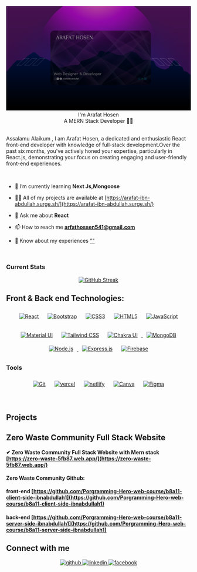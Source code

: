 <a href="https://web.facebook.com/ArafatIbnAbdullah.A/">
<img src="./Images/Arafat Hosen Github Banner.png" />
</a>
 <div align="center">I'm Arafat Hosen </div>

<div align="center"> A MERN Stack Developer 👨‍💻</div>

<br/>

Assalamu Alaikum , I am Arafat Hosen, a dedicated and enthusiastic React front-end developer with knowledge of full-stack development.Over the past six months, you've actively honed your expertise, particularly in React.js, demonstrating your focus on creating engaging and user-friendly front-end experiences.

<br/>

- 🌱 I’m currently learning **Next Js,Mongoose**

- 👨‍💻 All of my projects are available at [https://arafat-ibn-abdullah.surge.sh/](https://arafat-ibn-abdullah.surge.sh/)

- 💬 Ask me about **React**

- 📫 How to reach me **arfathossen541@gmail.com**

- 📄 Know about my experiences [""]("")

<br/>

### Current Stats

<p align="center">
  <a href="https://github-readme-streak-stats.herokuapp.com?user=ibnabdullah1&theme=modern-lilac2">
    <img src="https://github-readme-streak-stats.herokuapp.com?user=ibnabdullah1&theme=modern-lilac2" alt="GitHub Streak" />
  </a>
</p>

## Front & Back end Technologies:

<p align="center">  
<a href="https://reactjs.org/" target="_blank"><img style="margin: 10px" src="https://profilinator.rishav.dev/skills-assets/react-original-wordmark.svg" alt="React" height="50" /></a>  
<a href="https://getbootstrap.com/docs/3.4/javascript/" target="_blank"><img style="margin: 10px" src="https://profilinator.rishav.dev/skills-assets/bootstrap-plain.svg" alt="Bootstrap" height="50" /></a>  
<a href="https://www.w3schools.com/css/" target="_blank"><img style="margin: 10px" src="https://profilinator.rishav.dev/skills-assets/css3-original-wordmark.svg" alt="CSS3" height="50" /></a>  
<a href="https://en.wikipedia.org/wiki/HTML5" target="_blank"><img style="margin: 10px" src="https://profilinator.rishav.dev/skills-assets/html5-original-wordmark.svg" alt="HTML5" height="50" /></a>  
<a href="https://www.javascript.com/" target="_blank"><img style="margin: 10px" src="https://profilinator.rishav.dev/skills-assets/javascript-original.svg" alt="JavaScript" height="50" /></a>  
 </p>
 
 <p align="center">  
<a href="https://mui.com/" target="_blank"><img style="margin: 10px" src="https://profilinator.rishav.dev/skills-assets/mui.png" alt="Material UI" height="50" /></a>  
<a href="https://www.tailwindcss.com/" target="_blank"><img style="margin: 10px" src="https://profilinator.rishav.dev/skills-assets/tailwindcss.svg" alt="Tailwind CSS" height="50" /></a>  
<a href="https://chakra-ui.com/" target="_blank"><img style="margin: 10px" src="https://profilinator.rishav.dev/skills-assets/chakraui.png" alt="Chakra UI" height="50" />
</a>
<a href="https://www.mongodb.com/" target="_blank"><img style="margin: 10px" src="https://profilinator.rishav.dev/skills-assets/mongodb-original-wordmark.svg" alt="MongoDB" height="50" /></a>  
<a href="https://nodejs.org/" target="_blank"><img style="margin: 10px" src="https://profilinator.rishav.dev/skills-assets/nodejs-original-wordmark.svg" alt="Node.js" height="50" />
</a> 
<a href="https://expressjs.com/" target="_blank"><img style="margin: 10px" src="https://profilinator.rishav.dev/skills-assets/express-original-wordmark.svg" alt="Express.js" height="50" /></a>  
<a href="https://firebase.google.com/" target="_blank"><img style="margin: 10px" src="https://profilinator.rishav.dev/skills-assets/firebase.png" alt="Firebase" height="50" /></a>

</p>

### Tools

<p align="center">  
<a href="https://github.com/" target="_blank"><img style="margin: 10px" src="https://profilinator.rishav.dev/skills-assets/git-scm-icon.svg" alt="Git" height="50" /></a>
<a href="https://vercel.com/" target="_blank"><img style="margin: 10px" src="https://cdn.worldvectorlogo.com/logos/vercel.svg" alt="vercel" height="50" /></a>
<a href="https://netlify.app/" target="_blank"><img style="margin: 10px" src="https://cdn.icon-icons.com/icons2/2699/PNG/512/netlify_logo_icon_169924.png" alt="netlify" height="50" /></a>
<a href="https://canva.com/" target="_blank"><img style="margin: 10px" src="https://upload.wikimedia.org/wikipedia/commons/thumb/0/08/Canva_icon_2021.svg/900px-Canva_icon_2021.svg.png?20220821125247" alt="Canva" height="50" /></a>  
<a href="https://www.figma.com/" target="_blank"><img style="margin: 10px" src="https://profilinator.rishav.dev/skills-assets/figma-icon.svg" alt="Figma" height="50" /></a>  
</p>

<br/>

## Projects

## Zero Waste Community Full Stack Website

#### ✔ Zero Waste Community Full Stack Website with Mern stack [https://zero-waste-5fb87.web.app/](https://zero-waste-5fb87.web.app/)

**Zero Waste Community Github:**

#### front-end [https://github.com/Porgramming-Hero-web-course/b8a11-client-side-ibnabdullah1](https://github.com/Porgramming-Hero-web-course/b8a11-client-side-ibnabdullah1)

#### back-end [https://github.com/Porgramming-Hero-web-course/b8a11-server-side-ibnabdullah1](https://github.com/Porgramming-Hero-web-course/b8a11-server-side-ibnabdullah1)

## Connect with me

<div align="center">
<a href="https://github.com/ibnabdullah1" target="_blank">
<img src=https://img.shields.io/badge/github-%2324292e.svg?&style=for-the-badge&logo=github&logoColor=white alt=github style="margin-bottom: 5px;" />
</a>
<a href="https://www.linkedin.com/in/arafatibnabdullah/" target="_blank">
<img src=https://img.shields.io/badge/linkedin-%231E77B5.svg?&style=for-the-badge&logo=linkedin&logoColor=white alt=linkedin style="margin-bottom: 5px;" />
</a>
<a href="https://www.facebook.com/ArafatIbnAbdullah.A" target="_blank">
<img src=https://img.shields.io/badge/facebook-%232E87FB.svg?&style=for-the-badge&logo=facebook&logoColor=white alt=facebook style="margin-bottom: 5px;" />
</a>  
</div>

<br/>
